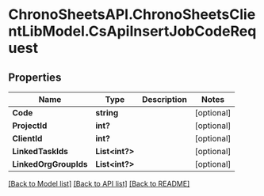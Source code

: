 # ChronoSheetsAPI.ChronoSheetsClientLibModel.CsApiInsertJobCodeRequest
## Properties

Name | Type | Description | Notes
------------ | ------------- | ------------- | -------------
**Code** | **string** |  | [optional] 
**ProjectId** | **int?** |  | [optional] 
**ClientId** | **int?** |  | [optional] 
**LinkedTaskIds** | **List&lt;int?&gt;** |  | [optional] 
**LinkedOrgGroupIds** | **List&lt;int?&gt;** |  | [optional] 

[[Back to Model list]](../README.md#documentation-for-models) [[Back to API list]](../README.md#documentation-for-api-endpoints) [[Back to README]](../README.md)

